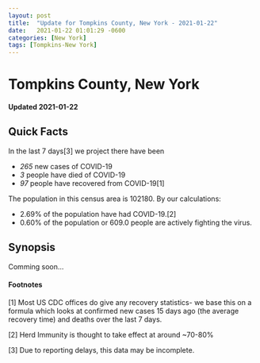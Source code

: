 ```yaml
---
layout: post
title:  "Update for Tompkins County, New York - 2021-01-22"
date:   2021-01-22 01:01:29 -0600
categories: [New York]
tags: [Tompkins-New York]
---
```


# Tompkins County, New York
#### Updated 2021-01-22

## Quick Facts

In the last 7 days[3] we project there have been
- *265* new cases of COVID-19
- *3* people have died of COVID-19
- *97* people have recovered from COVID-19[1]

The population in this census area is 102180. By our calculations:
- 2.69% of the population have had COVID-19.[2]
- 0.60% of the population or 609.0 people are actively fighting the virus.

## Synopsis

Comming soon...


#### Footnotes

[1] Most US CDC offices do give any recovery statistics- we base this on a formula which looks at confirmed new cases
15 days ago (the average recovery time) and deaths over the last 7 days.

[2] Herd Immunity is thought to take effect at around ~70-80%

[3] Due to reporting delays, this data may be incomplete.
 
    